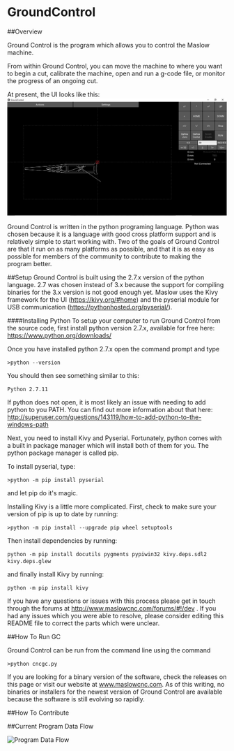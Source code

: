 GroundControl
======================




##Overview

Ground Control is the program which allows you to control the Maslow machine.

From within Ground Control, you can move the machine to where you want to begin a cut,
 calibrate the machine, open and run a g-code file, or monitor the progress of an ongoing
 cut.

 At present, the UI looks like this:
 ![UI](/Documentation/GroundControl.JPG)
 
Ground Control is written in the python programing language. Python was chosen because it
is a language with good cross platform support and is relatively simple to start working with.
Two of the goals of Ground Control are that it run on as many platforms as possible, and 
that it is as easy as possible for members of the community to contribute to making the 
program better.

##Setup
Ground Control is built using the 2.7.x version of the python language. 2.7 was chosen 
instead of 3.x because the support for compiling binaries for the 3.x version is not 
good enough yet. Maslow uses the Kivy framework for the UI (https://kivy.org/#home) and
the pyserial module for USB communication (https://pythonhosted.org/pyserial/).

####Installing Python
To setup your computer to run Ground Control from the source code, first install python
version 2.7.x, available for free here: https://www.python.org/downloads/

Once you have installed python 2.7.x open the command prompt and type 

```
>python --version
```

You should then see something similar to this:

```
Python 2.7.11
```

If python does not open, it is most likely an issue with needing to add python to you PATH.
You can find out more information about that here: http://superuser.com/questions/143119/how-to-add-python-to-the-windows-path

Next, you need to install Kivy and Pyserial. Fortunately, python comes with a built in
package manager which will install both of them for you. The python package manager is 
called pip.

To install pyserial, type:
```
>python -m pip install pyserial
```

and let pip do it's magic.

Installing Kivy is a little more complicated. First, check to make sure your version of
pip is up to date by running:

```
>python -m pip install --upgrade pip wheel setuptools
```

Then install dependencies by running:
```
python -m pip install docutils pygments pypiwin32 kivy.deps.sdl2 kivy.deps.glew
```

and finally install Kivy by running:

```
python -m pip install kivy
```

If you have any questions or issues with this process please get in touch through
the forums at http://www.maslowcnc.com/forums/#!/dev . If you had any issues which you
were able to resolve, please consider editing this README file to correct the parts which
were unclear.

##How To Run GC

Ground Control can be run from the command line using the command 

```
>python cncgc.py
```

If you are looking for a binary version of the software, check the releases on this page
or visit our website at www.maslowcnc.com. As of this writing, no binaries or installers
for the newest version of Ground Control are available because the software is still 
evolving so rapidly.


##How To Contribute


##Current Program Data Flow

![Program Data Flow](/Documentation/GroundControlDataFlow.png)